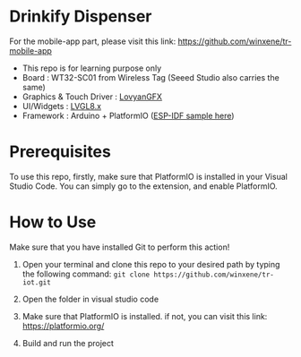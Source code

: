 # Drinkify Dispenser
For the mobile-app part, please visit this link: https://github.com/winxene/tr-mobile-app

- This repo is for learning purpose only
- Board : WT32-SC01 from Wireless Tag (Seeed Studio also carries the same)  
- Graphics & Touch Driver : [LovyanGFX](https://github.com/lovyan03/LovyanGFX)
- UI/Widgets : [LVGL8.x](https://github.com/lvgl/lvgl)
- Framework : Arduino + PlatformIO ([ESP-IDF sample here](https://github.com/sukesh-ak/LVGL8-WT32-SC01-IDF)) 

# Prerequisites
To use this repo, firstly, make sure that PlatformIO is installed in your Visual Studio Code. You can simply go to the extension, and enable PlatformIO. 


# How to Use

Make sure that you have installed Git to perform this action!

1. Open your terminal and clone this repo to your desired path by typing the following command:
```git clone https://github.com/winxene/tr-iot.git```

2. Open the folder in visual studio code
3. Make sure that PlatformIO is installed. if not, you can visit this link: https://platformio.org/
4. Build and run the project